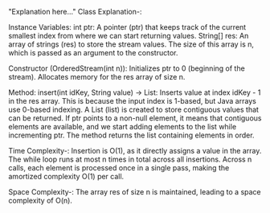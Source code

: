 "Explanation here..." 
Class Explanation-:

Instance Variables:
int ptr: A pointer (ptr) that keeps track of the current smallest index from where we can start returning values.
String[] res: An array of strings (res) to store the stream values. The size of this array is n, which is passed as an argument to the constructor.

Constructor (OrderedStream(int n)):
Initializes ptr to 0 (beginning of the stream).
Allocates memory for the res array of size n.

Method: insert(int idKey, String value) -> List<String>:
Inserts value at index idKey - 1 in the res array. This is because the input index is 1-based, but Java arrays use 0-based indexing.
A List<String> (list) is created to store contiguous values that can be returned.
If ptr points to a non-null element, it means that contiguous elements are available, and we start adding elements to the list while incrementing ptr.
The method returns the list containing elements in order.

Time Complexity-:
Insertion is O(1), as it directly assigns a value in the array.
The while loop runs at most n times in total across all insertions.
Across n calls, each element is processed once in a single pass, making the amortized complexity O(1) per call.

Space Complexity-:
The array res of size n is maintained, leading to a space complexity of O(n).
